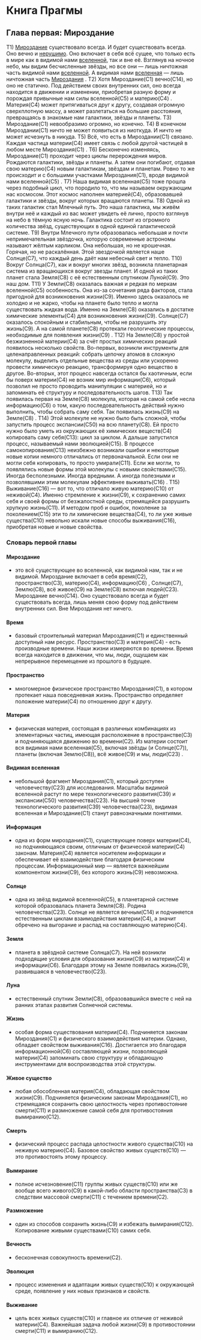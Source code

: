 # Книга Прагмы

## Глава первая: Мироздание

Т1) [Мироздание](#мироздание) существовало всегда. И будет существовать всегда. Оно вечно и
[нерушимо](#вечность). Оно включает в себя всё сущее, что только есть в мире как в видимой нами
[вселенной](#видимая-вселенная), так и вне её.
Взглянув на ночное небо, мы видим бесчисленные звёзды, но все они — лишь ничтожная
часть видимой нами [вселенной](#видимая-вселенная). А видимая нами [вселенная](#видимая-вселенная) — лишь ничтожная часть
[Мироздания](#мироздание)
.
Т2) Хотя Мироздание(С1) вечно(С14), но оно не статично.
Под действием своих внутренних сил, оно всегда находится в движении и изменении,
приобретая разную форму и порождая привычные нам силы вселенной(С5) и материю(С4)
.
Материя(С4) может притягиваться друг к другу, создавая огромную сверхплотную массу, а
может разлетаться на большие расстояния, превращаясь в знакомые нам галактики, звёзды и
планеты.
Т3) Мироздание(С1) невообразимо огромно, но конечно.
Т4) В конечном Мироздании(С1) ничто не может появиться из ниоткуда. И ничто не может
исчезнуть в никуда.
Т5) Всё, что есть в Мироздании(С1) связано. Каждая частица материи(С4) имеет связь с любой
другой частицей в любом месте Мироздания(С1)
.
Т6) Бесконечно изменяясь, Мироздание(С1) проходит через циклы перерождения миров.
Рождаются галактики, звёзды и планеты. А затем они погибают, отдавая свою материю(С4)
новым галактикам, звёздам и планетам.
Ровно то же происходит и с большими участками Мироздания(С1), вроде видимой нами
вселенной(С5)
.
Т7) Наша видимая вселенная(С5) тоже прошла через подобный цикл, что породило то, что мы
называем окружающим нас космосом. Этот космос наполнен материей(С4), образовавшей
галактики и звёзды, вокруг которых вращаются планеты.
Т8) Одной из таких галактик стал Млечный путь. Это наша галактика, мы живём внутри неё
и каждый из вас может увидеть её лично, просто взглянув на небо в тёмную ясную ночь.
Галактика состоит из огромного количества звёзд, существующих в одной единой
галактической системе.
Т9) Внутри Млечного пути образовалась небольшая и почти непримечательная звёздочка,
которую современные астрономы называют жёлтым карликом. Она небольшая, но не
крошечная. Горячая, но не раскалённая. Этой звездочкой является наше Солнце(С7), что
каждый день даёт нам небесный свет и тепло.
Т10) Вокруг Солнца(С7), как и вокруг многих звёзд, возникла планетарная система из
вращающихся вокруг звезды планет. И одной из таких планет стала Земля(С8) с её
естественным спутником Луной(С9). Это наш дом.
Т11) У Земли(С8) оказалась важная и редкая по меркам вселенной(С5) особенность. Она из-за
сочетания ряда факторов, стала пригодной для возникновения жизни(С9). Именно здесь
оказалось не холодно и не жарко, чтобы на планете было тепло и могла существовать жидкая
вода. Именно на Земле(С8) оказались в достатке химические элементы(С4) для возникновения
жизни(С9). Солнце(С7) оказалось спокойным и стабильным, чтобы не разрушить эту жизнь(С9). А
на самой планете(С8) протекали геологические процессы, необходимые для появления
жизни(С9)
.
Т12) На Земле(С8) у простой безжизненной материи(С4) за счёт простых химических реакций
появилось несколько свойств.
Во-первых, возникли инструменты для целенаправленных реакций: собрать цепочку атомов в
сложную молекулу, выделить отдельные вещества из среды или ускоренно провести
химическую реакцию, трансформируя одно вещество в другое.
Во-вторых, этот процесс навсегда остался бы хаотичным, если бы поверх материи(С4) не
возник мир информации(С6), который позволил не просто проводить манипуляции с материей,
но и запоминать её структуру и последовательность шагов.
Т13) Так появилась первая на Земле(С8) молекула, которая на самой себе несла информацию(С6)
о том, какую последовательность действий нужно выполнить, чтобы собрать саму себя. Так
появилась жизнь(С9) на Земле(С8)
.
Т14) Этой молекуле не нужно было быть сложной, чтобы запустить процесс экспансии(С50) на
всю планету(С8). Ей просто нужно было уметь из окружающих её химических веществ(С4)
копировать саму себя(С13): цикл за циклом. А дальше запустился процесс, называемый нами
эволюцией(С15). В процессе самокопирования(С13) неизбежно возникали ошибки и некоторые
новые копии немного отличались от первоначальной. Если они не могли себя копировать, то
просто умирали(С11). Если же могли, то появлялись новые формы этой молекулы с новыми
свойствами(С15). Иногда бесполезными. Иногда вредными. А иногда полезными и
позволявшими этим молекулам эффективнее выживать(С16)
.
Т15) Выживание(С16) — вот то, что отличало живую материю(С10) от неживой(С4). Именно
стремление к жизни(С9), к сохранению самих себя и своей формы от безжалостной среды,
стремящейся разрушить хрупкую жизнь(С11). И методом проб и ошибок, поколение за
поколением(С15) эти то ли химические вещества(С4), то ли уже живые существа(С10) невольно
искали новые способы выживания(С16), приобретая новые и новые свойства.

### Словарь первой главы

#### Мироздание

- это всё существующее во вселенной, как видимой нам, так и не видимой.
Мироздание включает в себя время(С2), пространство(С3), материю(С4), информацию(С6)
,
Солнце(С7), Землю(С8), всё живое(С9) на Земле(С8) включая людей(С23). Мироздание вечно(С14). Оно
существовало всегда и будет существовать всегда, лишь меняя свою форму под действием
внутренних сил. Вне Мироздания нет ничего.

#### Время

- базовый строительный материал Мироздания(С1) и единственный доступный нам
ресурс. Пространство(С3) и материя(С4) - есть производные времени. Наши жизни измеряются
во времени. Время всегда находится в движении, что мы, люди, ощущаем как непрерывное
перемещение из прошлого в будущее.

#### Пространство

- многомерное физическое пространство Мироздания(С1), в котором
протекает наша повседневная жизнь. Пространство определяет положение материи(С4) по
отношению друг к другу.

#### Материя

- физическая материя, состоящая в различных комбинациях из элементарных
частиц, имеющая расположение в пространстве(С3) и подчиняющаяся движению во
времени(С2). Из материи состоит вся видимая нами вселенная(С5), включая звёзды (и
Солнце(С7)), планеты (включая Землю(С8)), всё живое(С9) и мы, люди(С23)
.

#### Видимая вселенная

- небольшой фрагмент Мироздания(С1), который доступен
человечеству(С23) для исследования. Масштабы видимой вселенной растут по мере
технологического развития(С39) и экспансии(С50) человечества(С23). На высшей точке
технологического развития(С39) человечества(С23), видимая вселенная и Мироздание(С1) станут
равнозначными понятиями.

#### Информация

- одна из форм мироздания(С1), существующее поверх материи(С4), но
подчиняющаяся своим, отличным от физической материи(С4) законам. Материя(С4) является
носителем информации и обеспечивает её взаимодействие благодаря физическим процессам.
Информационный мир — является важнейшим компонентом жизни(С9), без которого жизнь(С9)
невозможна.

#### Солнце

- одна из звёзд видимой вселенной(С5), в планетарной системе которой
образовалась планета Земля(С8). Родина человечества(С23). Солнце не является вечным(С14) и
подчиняется естественным циклам взаимодействия материи(С4), а значит обречено на
выгорание и распад на составляющую материю(С4).

#### Земля

- планета в звёздной системе Солнца(С7). На ней возникли подходящие условия
для образования жизни(С9) из материи(С4) и информации(С6). Благодаря этому на Земле
появилась жизнь(С9), развившаяся в человечество(С23).

#### Луна

- естественный спутник Земли(С8), образовавшийся вместе с ней на ранних этапах
развития Солнечной системы.

#### Жизнь

- особая форма существования материи(С4). Подчиняется законам Мироздания(С1)
и физического взаимодействия материи. Однако, обладает свойством выживания(С16).
Достигается это благодаря информационной(С6) составляющей жизни, позволяющей
материи(С4) запоминать свою структуру и обладающую инструментами для воспроизводства
этой структуры.

#### Живое существо

- любая обособленная материя(С4), обладающая свойством жизни(С9).
Подчиняется физическим законам Мироздания(С1), но стремящаяся сохранить свою
целостность через противостояние смерти(С11) и размножение самой себя для противостояния
вымиранию(С12).

#### Смерть

- физический процесс распада целостности живого существа(С10) на неживую
материю(С4). Базовое свойство живых существ(С10) — это противостоять этому процессу.

#### Вымирание

- полное исчезновение(С11) группы живых существ(С10) или же вообще всего
живого(С9) в какой-либо области пространства(С3) в следствии массовой смерти(С11) с течением
времени(С2).

#### Размножение

- один из способов сохранить жизнь(С9) и избежать вымирания(С12).
Копирование живыми существами(С10) самих себя.

#### Вечность

- бесконечная совокупность времени(С2).

#### Эволюция

- процесс изменения и адаптации живых существ(С10) к окружающей среде,
появление у них новых признаков и свойств.

#### Выживание

- цель всех живых существ(С10) и главное их отличие от неживой
материи(С4). Важнейшая задача любой жизни(С9) в противостоянии смерти(С11) и
вымиранию(С12).
